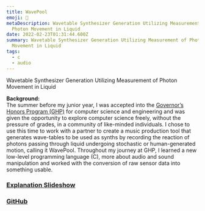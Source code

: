 ```yaml
---
title: WavePool
emoji: 🌊
metaDescription: Wavetable Synthesizer Generation Utilizing Measurement of
  Photon Movement in Liquid
date: 2022-02-23T01:31:44.600Z
summary: Wavetable Synthesizer Generation Utilizing Measurement of Photon
  Movement in Liquid
tags:
  - c
  - audio
---
```

Wavetable Synthesizer Generation Utilizing Measurement of Photon Movement in Liquid

**Background:**  
The summer before my junior year, I was accepted into the [Governor’s Honors Program (GHP)](https://gosa.georgia.gov/governors-honors-program) for computer science and engineering and was given the opportunity to explore computer science freely, without the pressure of grades, in a community of like-minded individuals. I chose to use this time to work with a partner to create a music production tool that generates wave-tables to be used as synths by recording the reaction of photons passing through liquid undergoing stochastic or human-generated motion, calling it WavePool. Throughout my journey at GHP, I learned a new low-level programming language (C), more about audio and sound manipulation and worked with the conversion of raw sensor data into something usable.

### [Explanation Slideshow](https://docs.google.com/presentation/d/e/2PACX-1vQoAlTnIkXb63iPh-bSzPmrRLaI2SsUeKAsn2q_k-gjDAT4ae2lg6WCRTjRzECEGOoGLywryYLzqWLj/embed?start=false&loop=true&delayms=3000)

### [GitHub](https://github.com/shiv213/WavePool "GitHub")